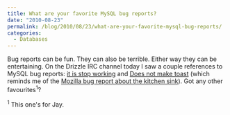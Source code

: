 ```yaml
---
title: What are your favorite MySQL bug reports?
date: "2010-08-23"
permalink: /blog/2010/08/23/what-are-your-favorite-mysql-bug-reports/
categories:
  - Databases
---
```

Bug reports can be fun. They can also be terrible. Either way they can be entertaining. On the Drizzle IRC channel today I saw a couple references to MySQL bug reports: [it is stop working][1] and [Does not make toast][2] (which reminds me of the [Mozilla bug report about the kitchen sink][3]). Got any other favourites<sup>1</sup>?

<sup>1</sup> This one's for Jay.

 [1]: http://bugs.mysql.com/bug.php?id=56177
 [2]: http://bugs.mysql.com/bug.php?id=2
 [3]: https://bugzilla.mozilla.org/show_bug.cgi?id=122411
